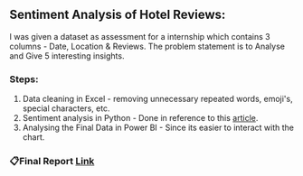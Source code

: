 ## Sentiment Analysis of Hotel Reviews: 

I was given a dataset as assessment for a internship which contains 3 columns - Date, Location & Reviews.
The problem statement is to Analyse and Give 5 interesting insights.


### Steps:
1. Data cleaning in Excel - removing unnecessary repeated words, emoji's, special characters, etc.
2. Sentiment analysis in Python - Done in reference to this [article](https://www.natasshaselvaraj.com/twitter-sentiment-analysis-with-python/).
3. Analysing the Final Data in Power BI - Since its easier to interact with the chart.


### 📋Final Report [Link](https://docs.google.com/spreadsheets/d/1SMUpswkw-GiOr4L1nZHG3DljkZeadOrbrPsX5muZhSM/edit?usp=sharing)

